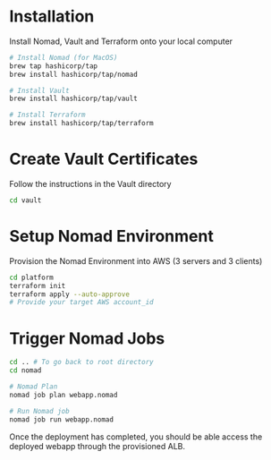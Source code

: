 # Installation 
Install Nomad, Vault and Terraform onto your local computer
```bash
# Install Nomad (for MacOS)
brew tap hashicorp/tap
brew install hashicorp/tap/nomad

# Install Vault
brew install hashicorp/tap/vault

# Install Terraform
brew install hashicorp/tap/terraform
```

# Create Vault Certificates
Follow the instructions in the Vault directory 
```bash
cd vault
```

# Setup Nomad Environment
Provision the Nomad Environment into AWS (3 servers and 3 clients)
```bash
cd platform
terraform init 
terraform apply --auto-approve 
# Provide your target AWS account_id
```

# Trigger Nomad Jobs
```bash
cd .. # To go back to root directory 
cd nomad

# Nomad Plan
nomad job plan webapp.nomad

# Run Nomad job
nomad job run webapp.nomad
```

Once the deployment has completed, you should be able access the deployed webapp through the provisioned ALB.
